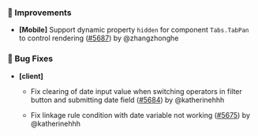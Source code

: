 ### 🚀 Improvements

- **[Mobile]** Support dynamic property `hidden` for component `Tabs.TabPan` to control rendering ([#5687](https://github.com/nocobase/nocobase/pull/5687)) by @zhangzhonghe

### 🐛 Bug Fixes

- **[client]**
  - Fix clearing of date input value when switching operators in filter button and submitting date field ([#5684](https://github.com/nocobase/nocobase/pull/5684)) by @katherinehhh

  - Fix  linkage rule condition with date variable not working ([#5675](https://github.com/nocobase/nocobase/pull/5675)) by @katherinehhh

